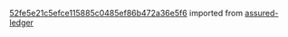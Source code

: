 [52fe5e21c5efce115885c0485ef86b472a36e5f6](https://github.com/insolar/assured-ledger/commit/52fe5e21c5efce115885c0485ef86b472a36e5f6) imported from [assured-ledger](https://github.com/insolar/assured-ledger)
